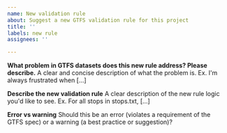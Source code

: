 ```yaml
---
name: New validation rule
about: Suggest a new GTFS validation rule for this project
title: ''
labels: new rule
assignees: ''

---
```


**What problem in GTFS datasets does this new rule address? Please describe.**
A clear and concise description of what the problem is. Ex. I'm always frustrated when [...]

**Describe the new validation rule**
A clear description of the new rule logic you'd like to see. Ex. For all stops in stops.txt, [...]

**Error vs warning**
Should this be an error (violates a requirement of the GTFS spec) or a warning (a best practice or suggestion)?
